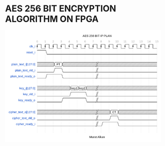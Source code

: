# AES 256 BIT ENCRYPTION ALGORITHM ON FPGA
![2](https://github.com/1muratalkan/AES256bit/blob/main/aes_encrypt_256/Images/AES256_IP_PLAN.png)

